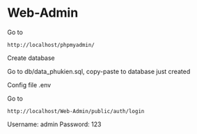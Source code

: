 # Web-Admin

Go to 
```
http://localhost/phpmyadmin/
```
Create database

Go to db/data_phukien.sql, copy-paste to database just created

Config file .env

Go to 
```
http://localhost/Web-Admin/public/auth/login
```
Username: admin
Password: 123